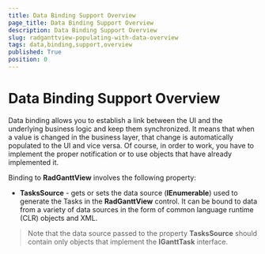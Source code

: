 ```yaml
---
title: Data Binding Support Overview
page_title: Data Binding Support Overview
description: Data Binding Support Overview
slug: radganttview-populating-with-data-overview
tags: data,binding,support,overview
published: True
position: 0
---
```


# Data Binding Support Overview



Data binding allows you to establish a link between the UI and the underlying business logic and keep them synchronized. It means that when a value is changed in the business layer, that change is automatically populated to the UI and vice versa. Of course, in order to work, you have to implement the proper notification or to use objects that have already implemented it.
	

Binding to __RadGanttView__ involves the following property: 

* __TasksSource__ - gets or sets the data source (__IEnumerable__) used to generate the Tasks in the __RadGanttView__ control. It can be bound to data from a variety of data sources in the form of common language runtime (CLR) objects and XML.
		

>Note that the data source passed to the property __TasksSource__ should contain only objects that implement the __IGanttTask__ interface. 
		
